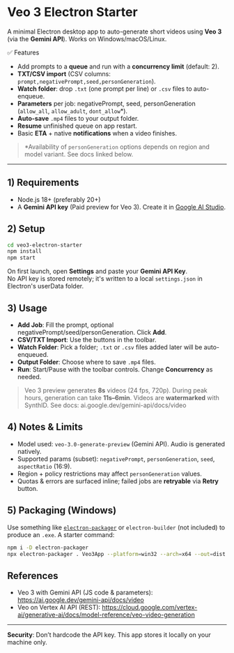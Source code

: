 # Veo 3 Electron Starter

A minimal Electron desktop app to auto-generate short videos using **Veo 3** (via the **Gemini API**). Works on Windows/macOS/Linux.

✅ Features
- Add prompts to a **queue** and run with a **concurrency limit** (default: 2).  
- **TXT/CSV import** (CSV columns: `prompt,negativePrompt,seed,personGeneration`).  
- **Watch folder**: drop `.txt` (one prompt per line) or `.csv` files to auto-enqueue.  
- **Parameters** per job: negativePrompt, seed, personGeneration (`allow_all`, `allow_adult`, `dont_allow`*).  
- **Auto-save** `.mp4` files to your output folder.  
- **Resume** unfinished queue on app restart.  
- Basic **ETA** + native **notifications** when a video finishes.

> *Availability of `personGeneration` options depends on region and model variant. See docs linked below.

---

## 1) Requirements
- Node.js 18+ (preferably 20+)
- A **Gemini API key** (Paid preview for Veo 3). Create it in [Google AI Studio](https://aistudio.google.com/).

## 2) Setup
```bash
cd veo3-electron-starter
npm install
npm start
```

On first launch, open **Settings** and paste your **Gemini API Key**.  
No API key is stored remotely; it's written to a local `settings.json` in Electron's userData folder.

## 3) Usage
- **Add Job**: Fill the prompt, optional negativePrompt/seed/personGeneration. Click **Add**.
- **CSV/TXT Import**: Use the buttons in the toolbar.
- **Watch Folder**: Pick a folder; `.txt` or `.csv` files added later will be auto-enqueued.
- **Output Folder**: Choose where to save `.mp4` files.
- **Run**: Start/Pause with the toolbar controls. Change **Concurrency** as needed.

> Veo 3 preview generates **8s** videos (24 fps, 720p). During peak hours, generation can take **11s–6min**.
> Videos are **watermarked** with SynthID. See docs: ai.google.dev/gemini-api/docs/video

## 4) Notes & Limits
- Model used: `veo-3.0-generate-preview` (Gemini API). Audio is generated natively.
- Supported params (subset): `negativePrompt`, `personGeneration`, `seed`, `aspectRatio` (16:9).
- Region + policy restrictions may affect `personGeneration` values.
- Quotas & errors are surfaced inline; failed jobs are **retryable** via **Retry** button.

## 5) Packaging (Windows)
Use something like [`electron-packager`](https://github.com/electron/electron-packager) or `electron-builder` (not included) to produce an `.exe`.
A starter command:
```bash
npm i -D electron-packager
npx electron-packager . Veo3App --platform=win32 --arch=x64 --out=dist --overwrite
```

## References
- Veo 3 with Gemini API (JS code & parameters): https://ai.google.dev/gemini-api/docs/video
- Veo on Vertex AI API (REST): https://cloud.google.com/vertex-ai/generative-ai/docs/model-reference/veo-video-generation

---

**Security**: Don’t hardcode the API key. This app stores it locally on your machine only.
